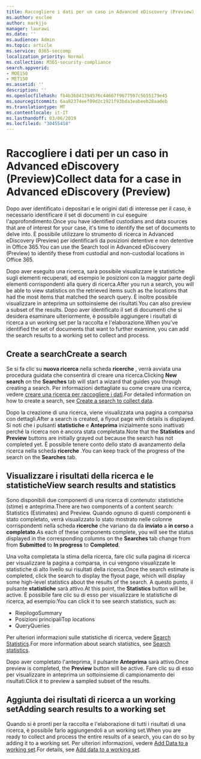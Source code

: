 ```yaml
---
title: Raccogliere i dati per un caso in Advanced eDiscovery (Preview)
ms.author: esclee
author: markjjo
manager: laurawi
ms.date: ''
ms.audience: Admin
ms.topic: article
ms.service: O365-seccomp
localization_priority: Normal
ms.collection: M365-security-compliance
search.appverid:
- MOE150
- MET150
ms.assetid: ''
description: ''
ms.openlocfilehash: fb4b36841394576c44667f9677507c5655179e45
ms.sourcegitcommit: 6aa82374eef09d2c1921f93bda3eabeeb28aadeb
ms.translationtype: MT
ms.contentlocale: it-IT
ms.lasthandoff: 03/06/2019
ms.locfileid: "30455418"
---
```

# <a name="collect-data-for-a-case-in-advanced-ediscovery-preview"></a><span data-ttu-id="68a95-102">Raccogliere i dati per un caso in Advanced eDiscovery (Preview)</span><span class="sxs-lookup"><span data-stu-id="68a95-102">Collect data for a case in Advanced eDiscovery (Preview)</span></span>

<span data-ttu-id="68a95-103">Dopo aver identificato i depositari e le origini dati di interesse per il caso, è necessario identificare il set di documenti in cui eseguire l'approfondimento.</span><span class="sxs-lookup"><span data-stu-id="68a95-103">Once you have identified custodians and data sources that are of interest for your case, it's time to identify the set of documents to delve into.</span></span> <span data-ttu-id="68a95-104">È possibile utilizzare lo strumento di ricerca in Advanced eDiscovery (Preview) per identificarli da posizioni detentive e non detentive in Office 365.</span><span class="sxs-lookup"><span data-stu-id="68a95-104">You can use the Search tool in Advanced eDiscovery (Preview) to identify these from custodial and non-custodial locations in Office 365.</span></span>

<span data-ttu-id="68a95-105">Dopo aver eseguito una ricerca, sarà possibile visualizzare le statistiche sugli elementi recuperati, ad esempio le posizioni con la maggior parte degli elementi corrispondenti alla query di ricerca.</span><span class="sxs-lookup"><span data-stu-id="68a95-105">After you run a search, you will be able to view statistics on the retrieved items such as the locations that had the most items that matched the search query.</span></span> <span data-ttu-id="68a95-106">È inoltre possibile visualizzare in anteprima un sottoinsieme dei risultati.</span><span class="sxs-lookup"><span data-stu-id="68a95-106">You can also preview a subset of the results.</span></span> <span data-ttu-id="68a95-107">Dopo aver identificato il set di documenti che si desidera esaminare ulteriormente, è possibile aggiungere i risultati di ricerca a un working set per la raccolta e l'elaborazione.</span><span class="sxs-lookup"><span data-stu-id="68a95-107">When you've identified the set of documents that want to further examine, you can add the search results to a working set to collect and process.</span></span>

## <a name="create-a-search"></a><span data-ttu-id="68a95-108">Create a search</span><span class="sxs-lookup"><span data-stu-id="68a95-108">Create a search</span></span>

<span data-ttu-id="68a95-109">Se si fa clic su **nuova ricerca** nella scheda **ricerche** , verrà avviata una procedura guidata che consentirà di creare una ricerca.</span><span class="sxs-lookup"><span data-stu-id="68a95-109">Clicking **New search** on the **Searches** tab will start a wizard that guides you through creating a search.</span></span> <span data-ttu-id="68a95-110">Per informazioni dettagliate su come creare una ricerca, vedere [creare una ricerca per raccogliere i dati](create-search-to-collect-data.md).</span><span class="sxs-lookup"><span data-stu-id="68a95-110">For detailed information on how to create a search, see [Create a search to collect data](create-search-to-collect-data.md).</span></span>

<span data-ttu-id="68a95-111">Dopo la creazione di una ricerca, viene visualizzata una pagina a comparsa con dettagli.</span><span class="sxs-lookup"><span data-stu-id="68a95-111">After a search is created, a flyout page with details is displayed.</span></span> <span data-ttu-id="68a95-112">Si noti che i pulsanti **statistiche** e **Anteprima** inizialmente sono inattivati perché la ricerca non è ancora stata completata.</span><span class="sxs-lookup"><span data-stu-id="68a95-112">Note that the **Statistics** and **Preview** buttons are initially grayed out because the search has not completed yet.</span></span> <span data-ttu-id="68a95-113">È possibile tenere conto dello stato di avanzamento della ricerca nella scheda **ricerche** .</span><span class="sxs-lookup"><span data-stu-id="68a95-113">You can keep track of the progress of the search on the **Searches** tab.</span></span>

## <a name="view-search-results-and-statistics"></a><span data-ttu-id="68a95-114">Visualizzare i risultati della ricerca e le statistiche</span><span class="sxs-lookup"><span data-stu-id="68a95-114">View search results and statistics</span></span>
<span data-ttu-id="68a95-115">Sono disponibili due componenti di una ricerca di contenuto: statistiche (stime) e anteprima.</span><span class="sxs-lookup"><span data-stu-id="68a95-115">There are two components of a content search: Statistics (Estimates) and Preview.</span></span> <span data-ttu-id="68a95-116">Quando ognuno di questi componenti è stato completato, verrà visualizzato lo stato mostrato nelle colonne corrispondenti nella scheda **ricerche** che variano da da **inviato** a **in corso** a **completato**.</span><span class="sxs-lookup"><span data-stu-id="68a95-116">As each of these components complete, you will see the status displayed in the corresponding columns on the **Searches** tab change from from **Submitted** to **In progress** to **Completed**.</span></span>

<span data-ttu-id="68a95-117">Una volta completata la stima della ricerca, fare clic sulla pagina di ricerca per visualizzare la pagina a comparsa, in cui vengono visualizzate le statistiche di alto livello sui risultati della ricerca.</span><span class="sxs-lookup"><span data-stu-id="68a95-117">Once the search estimate is completed, click the search to display the flyout page, which will display some high-level statistics about the results of the search.</span></span> <span data-ttu-id="68a95-118">A questo punto, il pulsante **statistiche** sarà attivo.</span><span class="sxs-lookup"><span data-stu-id="68a95-118">At this point, the **Statistics** button will be active.</span></span> <span data-ttu-id="68a95-119">È possibile fare clic su di esso per visualizzare le statistiche di ricerca, ad esempio:</span><span class="sxs-lookup"><span data-stu-id="68a95-119">You can click it to see search statistics, such as:</span></span>

- <span data-ttu-id="68a95-120">Riepilogo</span><span class="sxs-lookup"><span data-stu-id="68a95-120">Summary</span></span>
- <span data-ttu-id="68a95-121">Posizioni principali</span><span class="sxs-lookup"><span data-stu-id="68a95-121">Top locations</span></span>
- <span data-ttu-id="68a95-122">Query</span><span class="sxs-lookup"><span data-stu-id="68a95-122">Queries</span></span>

<span data-ttu-id="68a95-123">Per ulteriori informazioni sulle statistiche di ricerca, vedere [Search Statistics](search-statistics.md).</span><span class="sxs-lookup"><span data-stu-id="68a95-123">For more information about search statistics, see [Search statistics](search-statistics.md).</span></span>

<span data-ttu-id="68a95-124">Dopo aver completato l'anteprima, il pulsante **Anteprima** sarà attivo.</span><span class="sxs-lookup"><span data-stu-id="68a95-124">Once preview is completed, the **Preview** button will be active.</span></span> <span data-ttu-id="68a95-125">Fare clic su di esso per visualizzare in anteprima un sottoinsieme di campionamento dei risultati.</span><span class="sxs-lookup"><span data-stu-id="68a95-125">Click it to preview a sampled subset of the results.</span></span>

## <a name="adding-search-results-to-a-working-set"></a><span data-ttu-id="68a95-126">Aggiunta dei risultati di ricerca a un working set</span><span class="sxs-lookup"><span data-stu-id="68a95-126">Adding search results to a working set</span></span>

<span data-ttu-id="68a95-127">Quando si è pronti per la raccolta e l'elaborazione di tutti i risultati di una ricerca, è possibile farlo aggiungendoli a un working set.</span><span class="sxs-lookup"><span data-stu-id="68a95-127">When you are ready to collect and process the entire results of a search, you can do so by adding it to a working set.</span></span> <span data-ttu-id="68a95-128">Per ulteriori informazioni, vedere [Add Data to a working set](add-data-to-working-set.md).</span><span class="sxs-lookup"><span data-stu-id="68a95-128">For details, see [Add data to a working set](add-data-to-working-set.md).</span></span> 